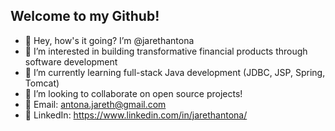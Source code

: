 ## Welcome to my Github!

- 👋 Hey, how's it going? I’m @jarethantona
- 👀 I’m interested in building transformative financial products through software development
- 🌱 I’m currently learning full-stack Java development (JDBC, JSP, Spring, Tomcat)
- 💞️ I’m looking to collaborate on open source projects!
- 📧 Email: antona.jareth@gmail.com 
- 🔵 LinkedIn: https://www.linkedin.com/in/jarethantona/ 

<!---
jarethantona/jarethantona is a ✨ special ✨ repository because its `README.md` (this file) appears on your GitHub profile.
You can click the Preview link to take a look at your changes.
--->
